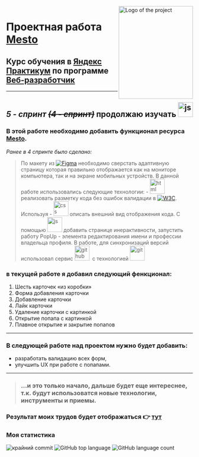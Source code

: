 <img src="https://i.ibb.co/VV7dm7M/mesto.jpg" alt="Logo of the project" align="right" width="200" height="250">

# Проектная работа [**Mesto**](https://kozyrevalexey.github.io/mesto/)
## Курс обучения в [**Яндекс Практикум**](https://practicum.yandex.ru/) по программе [**Веб-разработчик**](https://practicum.yandex.ru/web/)
---
## *5 - спринт* ~~*(4 - спринт)*~~ продолжаю изучать <img src="https://cdn.jsdelivr.net/gh/devicons/devicon/icons/javascript/javascript-original.svg" title="js" width="40" height="40"/>
### В этой работе необходимо добавить функционал ресурса [**Mesto**](https://kozyrevalexey.github.io/mesto/).
 *Ранее в 4 спринте было сделано:*
> По макету из [![Figma](https://img.shields.io/badge/-figma-blue?style=flat&logo=Figma&logoColor=white)](https://www.figma.com/file/2cn9N9jSkmxD84oJik7xL7/>JavaScript.-Sprint-4?node-id=0%3A1&t=VbwKV1sbQhzBOJzM-0) необходимо сверстать адаптивную страницу которая правильно отображается как на мониторе компьютера, так и на экране мобильных устройств. В данной работе использовались следующие технологии: - <img src="https://cdn.jsdelivr.net/gh/devicons/devicon/icons/html5/html5-original.svg" title="html" width="40" height="40"/> реализовать разметку кода без ошибок валидации в [![W3C](https://img.shields.io/badge/-w3c-blue?style=flat&logo=W3C&logoColor=white)](https://validator.w3.org/#validate_by_input). Используя - <img src="https://cdn.jsdelivr.net/gh/devicons/devicon/icons/css3/css3-original.svg" title="css" width="40" height="40"/> описать внешний вид отображения кода.  С помощью <img src="https://cdn.jsdelivr.net/gh/devicons/devicon/icons/javascript/javascript-original.svg" title="js" width="40" height="40"/> добавить странице инерактивности, запустить работу PopUp - элемента редактирования имени и профессии владельца профиля. В работе, для синхронизаций версий использовал сервис <img src="https://cdns.iconmonstr.com/wp-content/releases/preview/2012/240/iconmonstr-github-1.png" title="github" width="40" height="40"/>&nbsp; с технологией <img src="https://cdn.jsdelivr.net/gh/devicons/devicon/icons/git/git-plain.svg" title="git" width="40" height="40"/>&nbsp;

### в текущей работе я добавил следующий фенкционал:
1. Шесть карточек «из коробки»
2. Форма добавления карточки
3. Добавление карточки
4. Лайк карточки
5. Удаление карточки с картинкой
6. Открытие попапа с картинкой
7. Плавное открытие и закрытие попапов

---
### В следующей работе над проектом нужно будет добавить:
- разработать валидацию всех форм,
- улучшить UX при работе с попапами.

---
> ### ...и это только начало, дальше будет еще интереснее, т.к. будут использоватся новые технологии, инструменты и приемы.
 ### Результат моих трудов будет отображаться :point_right: [**тут**](https://kozyrevalexey.github.io/mesto/)

### Моя статистика

![крайний commit](https://img.shields.io/github/last-commit/KozyrevAlexey/mesto?color=blue)
![GitHub top language](https://img.shields.io/github/languages/top/KozyrevAlexey/mesto)
![GitHub language count](https://img.shields.io/github/languages/count/KozyrevAlexey/mesto)

